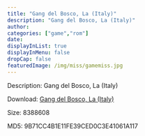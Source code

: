```yaml
---
title: "Gang del Bosco, La (Italy)"
description: "Gang del Bosco, La (Italy)"
author: 
categories: ["game","rom"]
date: 
displayInList: true
displayInMenu: false
dropCap: false
featuredImage: /img/miss/gamemiss.jpg
---
```


Description: Gang del Bosco, La (Italy)

Download: <a style="text-decoration:underline;" href="https://mega.nz/#!mWQC3A5Y!QluZOSQ-GitC0jqM2Ki2EYxwMFUlzlwE5Arke6E1Zac" target = "_blank" rel = "nofollow" > Gang del Bosco, La (Italy)</a>

Size: 8388608

MD5: 9B71CC4B1E11FE39CED0C3E41061A117

